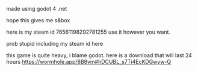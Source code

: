 made using godot 4 .net

hope this gives me s&box

here is my steam id 76561198292781255 use it however you want.

prob stupid including my steam id here

this game is quite heavy, i blame godot. here is a download that will last 24 hours https://wormhole.app/8B8vm#hDCUBL_s7Ti4EcKDGwyw-Q

